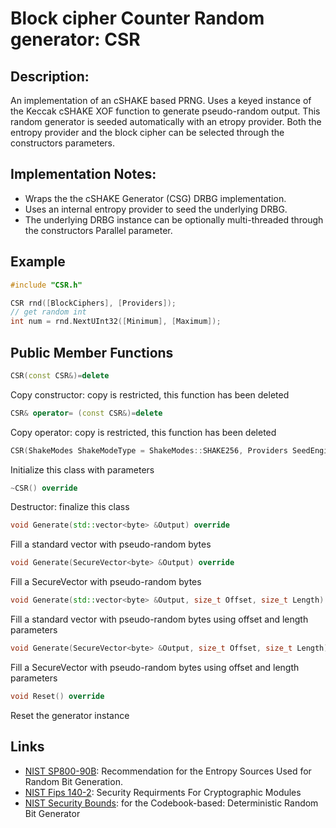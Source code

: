 # Block cipher Counter Random generator: CSR

## Description:
An implementation of an cSHAKE based PRNG. 
Uses a keyed instance of the Keccak cSHAKE XOF function to generate pseudo-random output.
This random generator is seeded automatically with an etropy provider.
Both the entropy provider and the block cipher can be selected through the constructors parameters.

## Implementation Notes: 
* Wraps the the cSHAKE Generator (CSG) DRBG implementation. 
* Uses an internal entropy provider to seed the underlying DRBG. 
* The underlying DRBG instance can be optionally multi-threaded through the constructors Parallel parameter.

## Example
```cpp
#include "CSR.h"

CSR rnd([BlockCiphers], [Providers]);
// get random int
int num = rnd.NextUInt32([Minimum], [Maximum]);
```
       
## Public Member Functions
```cpp
CSR(const CSR&)=delete
```
Copy constructor: copy is restricted, this function has been deleted

```cpp
CSR& operator= (const CSR&)=delete
```
Copy operator: copy is restricted, this function has been deleted
 
```cpp
CSR(ShakeModes ShakeModeType = ShakeModes::SHAKE256, Providers SeedEngine = Providers::ACP)
```
Initialize this class with parameters
 
```cpp
~CSR() override
```
Destructor: finalize this class

```cpp
void Generate(std::vector<byte> &Output) override
```
Fill a standard vector with pseudo-random bytes

```cpp
void Generate(SecureVector<byte> &Output) override
```
Fill a SecureVector with pseudo-random bytes

```cpp
void Generate(std::vector<byte> &Output, size_t Offset, size_t Length) override
```
Fill a standard vector with pseudo-random bytes using offset and length parameters

```cpp
void Generate(SecureVector<byte> &Output, size_t Offset, size_t Length) override
```
Fill a SecureVector with pseudo-random bytes using offset and length parameters

```cpp
void Reset() override
```
Reset the generator instance 

## Links

* [NIST SP800-90B](http://csrc.nist.gov/publications/drafts/800-90/draft-sp800-90b.pdf): Recommendation for the Entropy Sources Used for Random Bit Generation.
* [NIST Fips 140-2](http://csrc.nist.gov/publications/fips/fips140-2/fips1402.pdf): Security Requirments For Cryptographic Modules
* [NIST Security Bounds](http://eprint.iacr.org/2006/379.pdf):  for the Codebook-based: Deterministic Random Bit Generator
   
